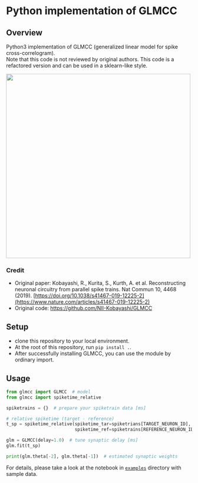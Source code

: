 # Python implementation of GLMCC

## Overview
Python3 implementation of GLMCC (generalized linear model for spike cross-correlogram).   
Note that this code is not reviewed by original authors. This code is a refactored version and can be used in a sklearn-like style.

<img src="https://user-images.githubusercontent.com/38024515/196653782-52a53d7b-9268-4446-8031-a41f3a45122e.png" width="500px">

### Credit
* Original paper: Kobayashi, R., Kurita, S., Kurth, A. et al. Reconstructing neuronal circuitry from parallel spike trains. Nat Commun 10, 4468 (2019). [https://doi.org/10.1038/s41467-019-12225-2](https://www.nature.com/articles/s41467-019-12225-2)  
* Original code: https://github.com/NII-Kobayashi/GLMCC

## Setup
* clone this repository to your local environment.
* At the root of this repository, run `pip install .`.
* After successfully installing GLMCC, you can use the module by ordinary import.

## Usage
```python
from glmcc import GLMCC  # model
from glmcc import spiketime_relative

spiketrains = {}  # prepare your spiketrain data [ms]

# relative spiketime (target - reference)
t_sp = spiketime_relative(spiketime_tar=spiketrians[TARGET_NEURON_ID], 
                          spiketime_ref=spiketrains[REFERENCE_NEURON_ID], window_size=50.0)

glm = GLMCC(delay=1.0)  # tune synaptic delay [ms]
glm.fit(t_sp)

print(glm.theta[-2], glm.theta[-1])  # estimated synaptic weights
```

For details, please take a look at the notebook in [`examples`](https://github.com/tk-neuron/GLMCC/blob/master/examples/example.ipynb) directory with sample data.
